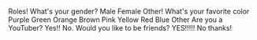Roles!
What's your gender?
Male 
Female 
Other!
What's your favorite color 
Purple 
Green
Orange 
Brown
Pink
Yellow
Red
Blue
Other
Are you a YouTuber?
Yes!!
No.
Would you like to be friends?
YES!!!!!
No thanks!
